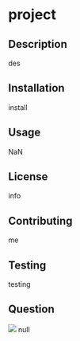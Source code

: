 # project
## Description
des
## Installation
install
## Usage
NaN
## License
info
## Contributing
me
## Testing
testing
## Question
![](https://avatars3.githubusercontent.com/u/57655821?v=4)
null